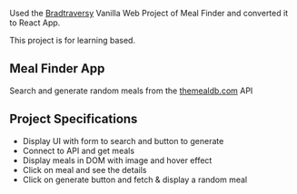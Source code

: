 Used the [Bradtraversy](https://github.com/bradtraversy/vanillawebprojects/tree/master/meal-finder) Vanilla Web Project of Meal Finder and converted it to React App.

This project is for learning based.

## Meal Finder App

Search and generate random meals from the [themealdb.com](https://www.themealdb.com) API

## Project Specifications

- Display UI with form to search and button to generate
- Connect to API and get meals
- Display meals in DOM with image and hover effect
- Click on meal and see the details
- Click on generate button and fetch & display a random meal
